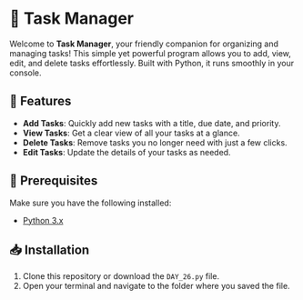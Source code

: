 # 📝 Task Manager

Welcome to **Task Manager**, your friendly companion for organizing and managing tasks! This simple yet powerful program allows you to add, view, edit, and delete tasks effortlessly. Built with Python, it runs smoothly in your console.

## 🚀 Features

- **Add Tasks**: Quickly add new tasks with a title, due date, and priority.
- **View Tasks**: Get a clear view of all your tasks at a glance.
- **Delete Tasks**: Remove tasks you no longer need with just a few clicks.
- **Edit Tasks**: Update the details of your tasks as needed.

## 🔧 Prerequisites

Make sure you have the following installed:

- [Python 3.x](https://www.python.org/downloads/)

## 📥 Installation

1. Clone this repository or download the `DAY_26.py` file.
2. Open your terminal and navigate to the folder where you saved the file.

